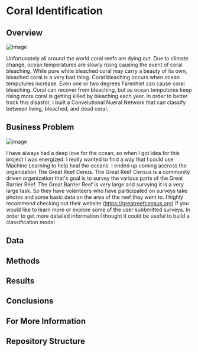 # Coral Identification
## Overview
![image](https://user-images.githubusercontent.com/82346896/144655954-1b581ac6-36bd-42ba-930f-f77d527d2adb.png)

Unfortunately all around the world coral reefs are dying out. Due to climate change, ocean temperatures are slowly rising causing the event of coral bleaching. While pure white bleached coral may carry a beauty of its own, bleached coral is a very bad thing. Coral bleaching occurs when ocean temputures increase. Even one or two degrees Farenhiet can cause coral bleaching. Coral can recover from bleaching, but as ocean temputures keep rising more coral is getting killed by bleaching each year. In order to better track this disastor, I built a Convelutional Nueral Network that can classify between living, bleached, and dead coral.

## Business Problem
![image](https://user-images.githubusercontent.com/82346896/144662657-66a63520-7e46-437b-afb1-402d2cdbe6a1.png)

I have always had a deep love for the ocean, so when I got idea for this project I was energized. I really wanted to find a way that I could use Machine Learning to help heal the oceans. I ended up coming accross the organization The Great Reef Cenus. The Great Reef Census is a community driven organization that's goal is to survey the various parts of the Great Barrier Reef. The Great Barrier Reef is very large and survying it is a very large task. So they have volenteers who have participated on surveys take photos and some basic data on the area of the reef they went to. I highly recommend checking out their website (https://greatreefcensus.org) if you would like to learn more or explore some of the user subbmitted surveys. In order to get more detailed information I thought it could be useful to build a classification model

## Data

## Methods

## Results

## Conclusions

## For More Information

## Repository Structure
